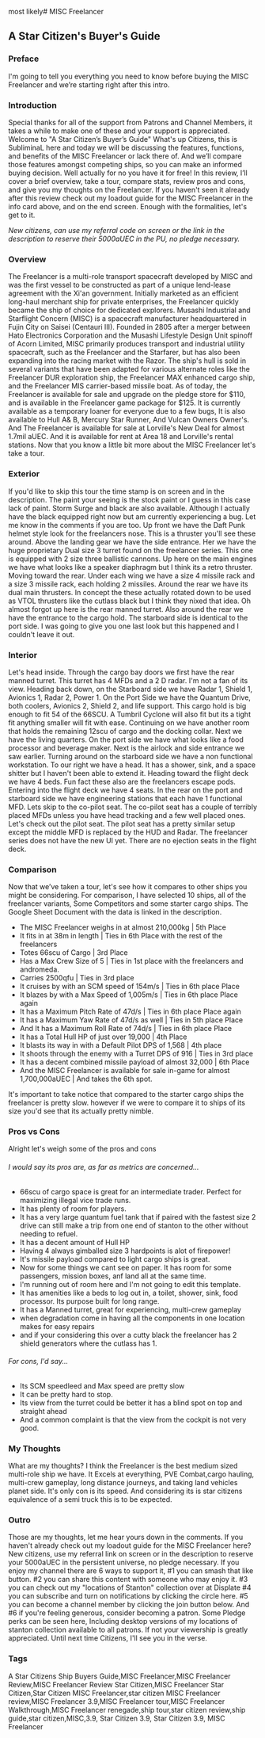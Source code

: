 most likely# MISC Freelancer
## A Star Citizen's Buyer's Guide

### Preface
I'm going to tell you everything you need to know before buying the MISC Freelancer and we’re starting right after this intro.

### Introduction
Special thanks for all of the support from Patrons and Channel Members, it takes a while to make one of these and your support is appreciated. Welcome to "A Star Citizen’s Buyer’s Guide" What's up Citizens, this is SubliminaL here and today we will be discussing the features, functions, and benefits of the MISC Freelancer or lack there of. And we’ll compare those features amongst competing ships, so you can make an informed buying decision. Well actually for no you have it for free! In this review, I’ll cover a brief overview, take a tour, compare stats, review pros and cons, and give you my thoughts on the Freelancer. If you haven't seen it already after this review check out my loadout guide for the MISC Freelancer in the info card above, and on the end screen.  Enough with the formalities, let's get to it.

*New citizens, can use my referral code on screen or the link in the description to reserve their 5000aUEC in the PU, no pledge necessary.*

### Overview
The Freelancer is a multi-role transport spacecraft developed by MISC and was the first vessel to be constructed as part of a unique lend-lease agreement with the Xi'an government. Initially marketed as an efficient long-haul merchant ship for private enterprises, the Freelancer quickly became the ship of choice for dedicated explorers.
Musashi Industrial and Starflight Concern (MISC) is a spacecraft manufacturer headquartered in Fujin City on Saisei (Centauri III). Founded in 2805 after a merger between Hato Electronics Corporation and the Musashi Lifestyle Design Unit spinoff of Acorn Limited, MISC primarily produces transport and industrial utility spacecraft, such as the Freelancer and the Starfarer, but has also been expanding into the racing market with the Razor.
The ship's hull is sold in several variants that have been adapted for various alternate roles like the Freelancer DUR exploration ship, the Freelancer MAX enhanced cargo ship, and the Freelancer MIS carrier-based missile boat.
As of today, the Freelancer is available for sale and upgrade on the pledge store for $110, and is available in the Freelancer game package for $125.
It is currently available as a temporary loaner for everyone due to a few bugs, It is also available to Hull A& B, Mercury Star Runner, And Vulcan Owners Owner's.
And The Freelancer is available for sale at Lorville's New Deal for almost 1.7mil aUEC. And it is available for rent at Area 18 and Lorville's rental stations. Now that you know a little bit more about the MISC Freelancer let's take a tour.

### Exterior
If you'd like to skip this tour the time stamp is on screen and in the description. The paint your seeing is the stock paint or I guess in this case lack of paint. Storm Surge and black are also available. Although I actually have the black equipped right now but am currently experiencing a bug. Let me know in the comments if you are too. Up front we have the Daft Punk helmet style look for the freelancers nose. This is a thruster you'll see these around. Above the landing gear we have the side entrance. Her we have the huge proprietary Dual size 3 turret found on the freelancer series. This one is equipped with 2 size three ballistic cannons. Up here on the main engines we have what looks like a speaker diaphragm but I think its a retro thruster. Moving toward the rear. Under each wing we have a size 4 missile rack and a size 3 missile rack, each holding 2 missiles. Around the rear we have its dual main thrusters. In concept the these actually rotated down to be used as VTOL thrusters like the cutlass black but I think they nixed that idea. Oh almost forgot up here is the rear manned turret. Also around the rear we have the entrance to the cargo hold. The starboard side is identical to the port side. I was going to give you one last look but this happened and I couldn't leave it out.

### Interior
Let's head inside. Through the cargo bay doors we first have the rear manned turret. This turret has 4 MFDs and a 2 D radar. I'm not a fan of its view. Heading back down, on the Starboard side we have Radar 1, Shield 1, Avionics 1, Radar 2, Power 1. On the Port Side we have the Quantum Drive, both coolers, Avionics 2, Shield 2, and life support. This cargo hold is big enough to fit 54 of the 66SCU. A Tumbril Cyclone will also fit but its a tight fit anything smaller will fit with ease. Continuing on we have another room that holds the remaining 12scu of cargo and the docking collar. Next we have the living quarters. On the port side we have what looks like a food processor and beverage maker. Next is the airlock and side entrance we saw earlier. Turning around on the starboard side we have a non functional workstation. To our right we have a head. It has a shower, sink, and a space shitter but I haven't been able to extend it. Heading toward the flight deck we have 4 beds. Fun fact these also are the freelancers escape pods. Entering into the flight deck we have 4 seats. In the rear on the port and starboard side we have engineering stations that each have 1 functional MFD. Lets skip to the co-pilot seat. The co-pilot seat has a couple of terribly placed MFDs unless you have head tracking and a few well placed ones. Let's check out the pilot seat. The pilot seat has a pretty similar setup except the middle MFD is replaced by the HUD and Radar. The freelancer series does not have the new UI yet. There are no ejection seats in the flight deck.

### Comparison
Now that we’ve taken a tour, let's see how it compares to other ships you might be considering. For comparison, I have selected 10 ships, all of the freelancer variants, Some Competitors and some starter cargo ships. The Google Sheet Document with the data is linked in the description.

* The MISC Freelancer weighs in at almost 210,000kg | 5th Place
* It fits in at 38m in length | Ties in 6th Place with the rest of the freelancers
* Totes 66scu of Cargo | 3rd Place
* Has a Max Crew Size of 5 | Ties in 1st place with the freelancers and andromeda.
* Carries 2500qfu | Ties in 3rd place
* It cruises by with an SCM speed of 154m/s | Ties in 6th place Place
* It blazes by with a Max Speed of 1,005m/s | Ties in 6th place Place again
* It has a Maximum Pitch Rate of 47d/s | Ties in 6th place Place again
* It has a Maximum Yaw Rate of 47d/s as well | Ties in 5th place Place
* And It has a Maximum Roll Rate of 74d/s | Ties in 6th place Place
* It has a Total Hull HP of just over 19,000 | 4th Place
* It blasts its way in with a Default Pilot DPS of 1,568 | 4th place
* It shoots through the enemy with a Turret DPS of 916 | Ties in 3rd place
* It has a decent combined missile payload of almost 32,000 | 6th Place
* And the MISC Freelancer is available for sale in-game for almost 1,700,000aUEC | And takes the 6th spot.

It's important to take notice that compared to the starter cargo ships the freelancer is pretty slow. however if we were to compare it to ships of its size you'd see that its actually pretty nimble.

### Pros vs Cons
Alright let's weigh some of the pros and cons
###### I would say its pros are, as far as metrics are concerned...
* 66scu of cargo space is great for an intermediate trader. Perfect for maximizing illegal vice trade runs.
* It has plenty of room for players.
* It has a very large quantum fuel tank that if paired with the fastest size 2 drive can still make a trip from one end of stanton to the other without needing to refuel.
* It has a decent amount of Hull HP
* Having 4 always gimballed size 3 hardpoints is alot of firepower!
* It's missile payload compared to light cargo ships is great.
* Now for some things we cant see on paper. It has room for some passengers, mission boxes, anf land all at the same time.
* I'm running out of room here and I'm not going to edit this template.
* It has amenities like a beds to log out in, a toilet, shower, sink, food processor. Its purpose built for long range.
* It has a Manned turret, great for experiencing, multi-crew gameplay
* when degradation come in having all the components in one location makes for easy repairs
* and if your considering this over a cutty black the freelancer has 2 shield generators where the cutlass has 1.

###### For cons, I'd say...
* Its SCM speedleed and Max speed are pretty slow
* It can be pretty hard to stop.
* Its view from the turret could be better it has a blind spot on top and straight ahead
* And a common complaint is that the view from the cockpit is not very good.

### My Thoughts
What are my thoughts? I think the Freelancer is the best medium sized multi-role ship we have. It Excels at everything, PVE Combat,cargo hauling, multi-crew gameplay, long distance journeys, and taking land vehicles planet side. It's only con is its speed. And considering its is star citizens equivalence of a semi truck this is to be expected. 

### Outro
Those are my thoughts, let me hear yours down in the comments. If you haven't already check out my loadout guide for the MISC Freelancer here? New citizens, use my referral link on screen or in the description to reserve your 5000aUEC in the persistent universe, no pledge necessary. If you enjoy my channel there are 6 ways to support it, #1 you can smash that like button. #2 you can share this content with someone who may enjoy it. #3 you can check out my "locations of Stanton" collection over at Displate #4 you can subscribe and turn on notifications by clicking the circle here. #5 you can become a channel member by clicking the join button below. And #6 if you're feeling generous, consider becoming a patron. Some Pledge perks can be seen here, Including desktop versions of my locations of stanton collection available to all patrons. If not your viewership is greatly appreciated. Until next time Citizens, I'll see you in the verse.

### Tags
A Star Citizens Ship Buyers Guide,MISC Freelancer,MISC Freelancer Review,MISC Freelancer Review Star Citizen,MISC Freelancer Star Citizen,Star Citizen MISC Freelancer,star citizen MISC Freelancer review,MISC Freelancer 3.9,MISC Freelancer tour,MISC Freelancer Walkthrough,MISC Freelancer renegade,ship tour,star citizen review,ship guide,star citizen,MISC,3.9, Star Citizen 3.9, Star Citizen 3.9, MISC Freelancer
